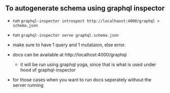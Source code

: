 ## To autogenerate schema using graphql inspector

- run `graphql-inspector introspect http://localhaost:4000/graphql > schema.json`
- run `graphql-inspector serve graphql.schema.json`

- make sure to have 1 query and 1 mutataion, else error.
- docs can be available at http://localhost:4000/graphql
    - it will be run using graphql yoga, since that is what is used under hood of graphql-inspector

- for those cases when you want to run docs seperately without the server running